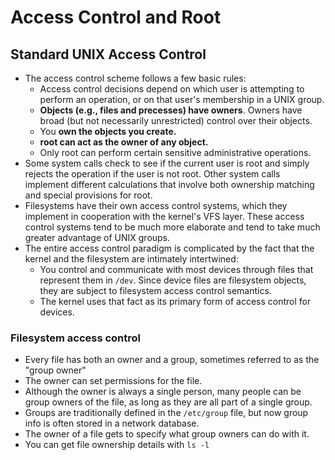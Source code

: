 # Access Control and Root
## Standard UNIX Access Control
- The access control scheme follows a few basic rules:
  - Access control decisions depend on which user is attempting to perform an operation, or on that user's membership in a UNIX group.
  - **Objects (e.g., files and precesses) have owners**. Owners have broad (but not necessarily unrestricted) control over their objects.
  - You **own the objects you create.**
  - **root can act as the owner of any object.**
  - Only root can perform certain sensitive administrative operations.
- Some system calls check to see if the current user is root and simply rejects the operation if the user is not root. Other system calls implement different calculations that involve both ownership matching and special provisions for root.
- Filesystems have their own access control systems, which they implement in cooperation with the kernel's VFS layer. These access control systems tend to be much more elaborate and tend to take much greater advantage of UNIX groups.
- The entire access control paradigm is complicated by the fact that the kernel and the filesystem are intimately intertwined:
  - You control and communicate with most devices through files that represent them in `/dev`. Since device files are filesystem objects, they are subject to filesystem access control semantics.
  - The kernel uses that fact as its primary form of access control for devices.
### Filesystem access control
- Every file has both an owner and a group, sometimes referred to as the "group owner"
- The owner can set permissions for the file.
- Although the owner is always a single person, many people can be group owners of the file, as long as they are all part of a single group.
- Groups are traditionally defined in the `/etc/group` file, but now group info is often stored in a network database.
- The owner of a file gets to specify what group owners can do with it.
- You can get file ownership details with `ls -l`
